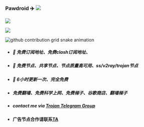 
### Pawdroid ✈️ ![](https://views.whatilearened.today/views/github/Pawdroid/Pawdroid.svg)

![](https://github-readme-stats.vercel.app/api?username=Pawdroid&show_icons=true&line_height=21&show_icons=true&theme=vue&hide_border=true)

![](https://github-readme-stats.vercel.app/api/top-langs/?username=Pawdroid&show_icons=true&layout=compact&theme=vue&hide_border=true)

![github contribution grid snake animation](https://raw.githubusercontent.com/Pawdroid/Pawdroid/output/github-contribution-grid-snake.svg)


* ##### 🚀 免费订阅地址、免费clash订阅地址、
* ##### 🚀 免费节点、共享节点、节点质量高可用、ss/v2ray/trojan节点
* ##### 🚀 6小时更新一次、完全免费
* ##### 免费翻墙、免费科学上网、免费梯子、谷歌商店、翻墙梯子
* ##### contact me via [Trojan Telegram Group](https://t.me/join_trojan)
* #### 广告节点合作请联系[TA](https://t.me/shadowrocket_android_master)
